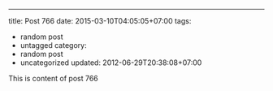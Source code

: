 ---
title: Post 766
date: 2015-03-10T04:05:05+07:00
tags:
  - random post
  - untagged
category:
  - random post
  - uncategorized
updated: 2012-06-29T20:38:08+07:00

This is content of post 766